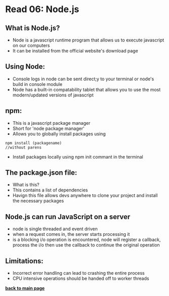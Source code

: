 # Read 06: Node.js

## What is Node.js?
- Node is a javascript runtime program that allows us to execute javascript on our computers
- It can be installed from the official website's download page

## Using Node:
- Console logs in node can be sent direct;y to your terminal or node's build in console module
- Node has a built-in compatability tablet that allows you to use the most modern/updated versions of javascript

## npm:
- This is a javascript package manager
- Short for 'node package manager'
- Allows you to globally install packages using 
````
npm install (packagename)
//without parens
````
- Install packages locally using npm init commant in the terminal

## The package.json file:
- What is this?
- This contains a list of dependencies
- Havign this file allows devs anywhere to clone your project and install the necessary packages

## Node.js can run JavaScript on a server
- node is single threaded and event driven
- when a request comes in, the server starts processing it
- is a blocking i/o operation is encountered, node will register a callback, process the i/o then use the callback to continue the original operation

## Limitations:
- Incorrect error handling can lead to crashing the entire process
- CPU intensive operations should be handed off to worker threads

**[back to main page](README.md)**
